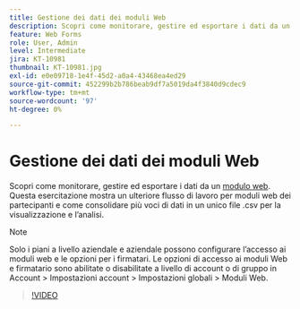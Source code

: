 ```yaml
---
title: Gestione dei dati dei moduli Web
description: Scopri come monitorare, gestire ed esportare i dati da un modulo Web
feature: Web Forms
role: User, Admin
level: Intermediate
jira: KT-10981
thumbnail: KT-10981.jpg
exl-id: e0e09718-1e4f-45d2-a0a4-43468ea4ed29
source-git-commit: 452299b2b786beab9df7a5019da4f3840d9cdec9
workflow-type: tm+mt
source-wordcount: '97'
ht-degree: 0%

---
```


# Gestione dei dati dei moduli Web

Scopri come monitorare, gestire ed esportare i dati da un [modulo web](webform.md). Questa esercitazione mostra un ulteriore flusso di lavoro per moduli web dei partecipanti e come consolidare più voci di dati in un unico file .csv per la visualizzazione e l’analisi.

>[!NOTE]
>
>Solo i piani a livello aziendale e aziendale possono configurare l’accesso ai moduli web e le opzioni per i firmatari. Le opzioni di accesso ai moduli Web e firmatario sono abilitate o disabilitate a livello di account o di gruppo in Account > Impostazioni account > Impostazioni globali > Moduli Web.

>[!VIDEO](https://video.tv.adobe.com/v/3409607?quality=12&learn=on&hidetitle=true)
